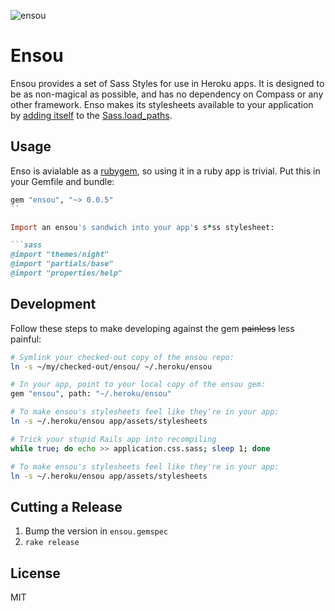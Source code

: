 ![ensou](https://s3.amazonaws.com/f.cl.ly/items/1O3N0i2E3c2S3z3r183V/enso-purple-01.svg)

# Ensou

Ensou provides a set of Sass Styles for use in Heroku apps. It is designed to be as non-magical as possible, and has no dependency on Compass or any other framework. Enso makes its stylesheets available to your application by [adding itself](https://github.com/heroku/ensou/blob/master/lib/ensou.rb) to the [Sass.load_paths](http://sass-lang.com/docs/yardoc/Sass.html#load_paths-class_method).

## Usage

Enso is avialable as a [rubygem](http://rubygems.org/gems/ensou), so using it in a ruby app is trivial.
Put this in your Gemfile and bundle:

```ruby
gem "ensou", "~> 0.0.5"
``

Import an ensou's sandwich into your app's s*ss stylesheet:

```sass
@import "themes/night"
@import "partials/base"
@import "properties/help"
```

## Development

Follow these steps to make developing against the gem <strike>painless</strike> less painful:

```bash
# Symlink your checked-out copy of the ensou repo:
ln -s ~/my/checked-out/ensou/ ~/.heroku/ensou

# In your app, point to your local copy of the ensou gem:
gem "ensou", path: "~/.heroku/ensou"

# To make ensou's stylesheets feel like they're in your app:
ln -s ~/.heroku/ensou app/assets/stylesheets

# Trick your stupid Rails app into recompiling
while true; do echo >> application.css.sass; sleep 1; done

# To make ensou's stylesheets feel like they're in your app:
ln -s ~/.heroku/ensou app/assets/stylesheets
```

## Cutting a Release

1. Bump the version in `ensou.gemspec`
1. `rake release`

## License

MIT